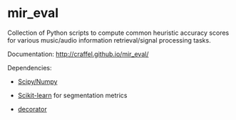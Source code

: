 # mir_eval

Collection of Python scripts to compute common heuristic accuracy scores for various music/audio information retrieval/signal processing tasks.

Documentation: http://craffel.github.io/mir_eval/

Dependencies:

* [Scipy/Numpy](http://www.scipy.org/)

* [Scikit-learn](http://scikit-learn.org/) for segmentation metrics

* [decorator](https://pypi.python.org/pypi/decorator)

